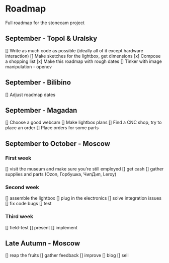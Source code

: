 # Roadmap
Full roadmap for the stonecam project

## September - Topol & Uralsky
[] Write as much code as possible (ideally all of it except hardware interaction)
[] Make sketches for the lightbox, get dimensions
[x] Compose a shopping list
[x] Make this roadmap with rough dates
[] Tinker with image manipulation - opencv

## September - Bilibino
[] Adjust roadmap dates

## September - Magadan
[] Choose a good webcam
[] Make lightbox plans
[] Find a CNC shop, try to place an order
[] Place orders for some parts

## September to October - Moscow
### First week
[] visit the museum and make sure you're still employed
[] get cash
[] gather supplies and parts (Ozon, Горбушка, ЧипДип, Leroy)
### Second week
[] assemble the lightbox
[] plug in the electronics
[] solve integration issues
[] fix code bugs
[] test
### Third week
[] field-test
[] present
[] implement

## Late Autumn - Moscow
[] reap the fruits
[] gather feedback
[] improve
[] blog
[] sell